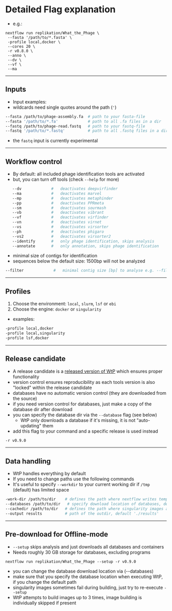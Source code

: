 # Detailed Flag explanation
 
* e.g.:
 
```shell
nextflow run replikation/What_the_Phage \
 --fasta '/path/to/*.fasta' \
 -profile local,docker \
 --cores 20 \
 -r v0.8.0 \
 --anno \
 --dv \
 --vf \
 --ma
```
 
-----------------------------------------
 
## Inputs
* Input examples:
 * wildcards need single quotes around the path (`'`)
```bash
--fasta /path/to/phage-assembly.fa  # path to your fasta-file
--fasta '/path/to/*.fa'             # path to all .fa files in a dir
--fastq /path/to/phage-read.fastq   # path to your fastq-file
--fastq '/path/to/*.fastq'          # path to all .fastq files in a dir
```
* the `fastq` input is currently experimental 
 
-----------------------------------------
 
## Workflow control
* By default: all included phage identification tools are activated
* but, you can turn off tools (check `--help` for more)
 
```bash
   --dv             #   deactivates deepvirfinder
   --ma             #   deactivates marvel
   --mp             #   deactivates metaphinder
   --pp             #   deactivates PPRmeta
   --sm             #   deactivates sourmash
   --vb             #   deactivates vibrant
   --vf             #   deactivates virfinder
   --vn             #   deactivates virnet
   --vs             #   deactivates virsorter
   --ph             #   deactivates phigaro
   --vs2            #   deactivates virsorter2
   --identify       #   only phage identification, skips analysis
   --annotate       #   only annotation, skips phage identification
```
 
* minimal size of contigs for identification
 * sequences below the default size: 1500bp will not be analyzed
```bash
--filter             #   minimal contig size [bp] to analyse e.g. --filter 2000
```
 
-----------------------------------------
 
## Profiles
1. Choose the environment: `local`, `slurm`, `lsf` or `ebi`
2. Choose the engine: `docker` or `singularity`
* examples:
```bash
-profile local,docker
-profile local,singularity
-profile lsf,docker
```
 
-----------------------------------------
 
## Release candidate
* A release candidate is a [released version of WtP](https://github.com/replikation/What_the_Phage/releases) which ensures proper functionality
* version control ensures reproducibility as each tools version is also "locked" within the release candidate
 * databases have no automatic version control (they are downloaded from the source)
 * if you need version control for databases, just make a copy of the database dir after download
 * you can specify the database dir via the `--database` flag (see below)
   * WtP only downloads a database if it's missing, it is not "auto-updating" them
* add this flag to your command and a specific release is used instead
```bash
-r v0.9.0
```
 
-----------------------------------------
 
## Data handling
 
* WtP handles everything by default
* If you need to change paths use the following commands
 * It's useful to specify `--workdir` to your current working dir if `/tmp` (default) has limited space
```bash
-work-dir /path/to/dir    # defines the path where nextflow writes temporary files, default: '/tmp/nextflow-phage-$USER'
--databases /path/to/dir   # specify download location of databases, default './nextflow-autodownload-databases'
--cachedir /path/to/dir   # defines the path where singularity images are cached, default './singularity-images'
--output results          # path of the outdir, default './results'
```
 
---------------------------------------------
 
## Pre-download for Offline-mode
 
* `--setup` skips analysis and just downloads all databases and containers
* Needs roughly 30 GB storage for databases, excluding programs
 
`nextflow run replikation/What_the_Phage --setup -r v0.9.0`
 
* you can change the database download location via (--databases)
* make sure that you specify the database location when executing WtP, if you change the default path
* singularity images sometimes fail during building, just try to re-execute `--setup`
 * WtP attempts to build images up to 3 times, image building is individually skipped if present

